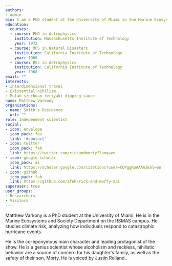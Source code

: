 ```yaml
---
authors:
- admin
bio: I am a PhD student at the University of Miami in the Marine Ecosystems and Society Department
education:
  courses:
  - course: PhD in Astrophysics
    institution: Massachusetts Institute of Technology
    year: 1972
  - course: MPS in Natural Disasters
    institution: California Institute of Technology
    year: 1969
  - course: BSc in Astrophysics
    institution: California Institute of Technology
    year: 1968
email: ""
interests:
- Interdimensional travel 
- Existential nihilism 
- Mulan szechuan teriyaki dipping sauce
name: Matthew Varkony
organizations:
- name: Smith's Residence
  url: ""
role: Independent scientist
social:
- icon: envelope
  icon_pack: fas
  link: '#contact'
- icon: twitter
  icon_pack: fab
  link: https://twitter.com/rickandmorty?lang=en
- icon: google-scholar
  icon_pack: ai
  link: https://scholar.google.com/citations?user=CUPggKoAAAAJ&hl=en
- icon: github
  icon_pack: fab
  link: https://github.com/afuh/rick-and-morty-api
superuser: true
user_groups:
- Researchers
- Visitors
---
```


Matthew Varkony is a PhD student at the University of Miami. He is in the Marine Ecosystems and Society Department on the RSMAS campus. He studies climate risk, analyzing how individuals respond to catastrophic hurricane events. 

He is the co-eponymous main character and leading protagonist of the show. He is a genius scientist whose alcoholism and reckless, nihilistic behavior are a source of concern for his daughter's family, as well as the safety of their son, Morty. He is voiced by Justin Roiland..
